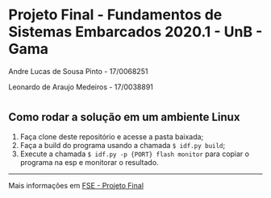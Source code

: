 Projeto Final - Fundamentos de Sistemas Embarcados 2020.1 - UnB - Gama
=========================
Andre Lucas de Sousa Pinto  - 17/0068251

Leonardo de Araujo Medeiros - 17/0038891

#

## Como rodar a solução em um ambiente Linux
1. Faça clone deste repositório e acesse a pasta baixada;
2. Faça a build do programa usando a chamada `$ idf.py build`;
3. Execute a chamada `$ idf.py -p {PORT} flash monitor` para copiar o programa na esp e monitorar o resultado.

___
Mais informações em [FSE - Projeto Final](https://gitlab.com/fse_fga/projetos/trabalho-final)

